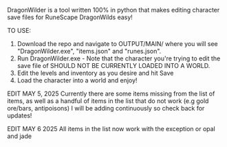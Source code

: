 DragonWilder is a tool written 100% in python that makes editing character save files for RuneScape DragonWilds easy! 

TO USE:
1. Download the repo and navigate to OUTPUT/MAIN/ where you will see "DragonWilder.exe", "items.json" and "runes.json". 
2. Run DragonWilder.exe - Note that the character you're trying to edit the save file of SHOULD NOT BE CURRENTLY LOADED INTO A WORLD.
3. Edit the levels and inventory as you desire and hit Save
4. Load the character into a world and enjoy!




EDIT MAY 5, 2025
Currently there are some items missing from the list of items, as well as a handful of items in the list that do not work (e.g gold ore/bars, antipoisons) I will be adding continuously so check back for updates!

EDIT MAY 6 2025
All items in the list now work with the exception or opal and jade
